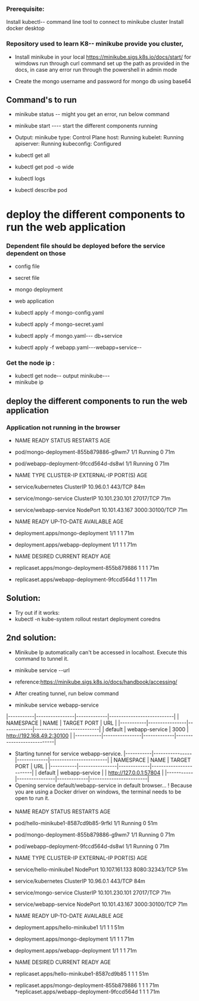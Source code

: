 ### Prerequisite:
  Install kubectl-- command line tool to connect to minikube cluster
  Install docker desktop

### Repository used to learn K8-- minikube provide you cluster, 
* Install minikube in your local https://minikube.sigs.k8s.io/docs/start/
for wimdows run through curl command
set up the path as provided in the docs, in case any error run through the powershell 
in admin mode

* Create the mongo username and password for mongo db using base64
## Command's to run
* minikube status -- might you get an error, run below command
* minikube start ---- start the different components running
* Output:
    minikube
    type: Control Plane
    host: Running
    kubelet: Running
    apiserver: Running
    kubeconfig: Configured

* kubectl get all
* kubectl get pod -o wide
* kubectl logs <pod-name>
* kubectl describe pod <pod-name>

# deploy the different components to run the web application
### Dependent file  should be deployed before the service dependent on those
* config file
* secret file
* mongo deployment
* web application

* kubectl apply -f mongo-config.yaml
* kubectl apply -f mongo-secret.yaml
* kubectl apply -f mongo.yaml--- db+service
* kubectl apply -f webapp.yaml---webapp+service--


### Get the node ip :
* kubectl get node-- output minikube--- 
* minikube ip

## deploy the different components to run the web application

### Application not running in the browser
* NAME                                    READY   STATUS    RESTARTS   AGE
* pod/mongo-deployment-855b879886-g9wm7   1/1     Running   0          71m
* pod/webapp-deployment-9fccd564d-ds8wl   1/1     Running   0          71m

* NAME                      TYPE        CLUSTER-IP       EXTERNAL-IP   PORT(S)          AGE
* service/kubernetes        ClusterIP   10.96.0.1        <none>        443/TCP          84m
* service/mongo-service     ClusterIP   10.101.230.101   <none>        27017/TCP        71m
* service/webapp-service    NodePort    10.101.43.167    <none>        3000:30100/TCP   71m

* NAME                                READY   UP-TO-DATE   AVAILABLE   AGE
* deployment.apps/mongo-deployment    1/1     1            1           71m
* deployment.apps/webapp-deployment   1/1     1            1           71m

* NAME                                          DESIRED   CURRENT   READY   AGE
* replicaset.apps/mongo-deployment-855b879886   1         1         1       71m
* replicaset.apps/webapp-deployment-9fccd564d   1         1         1       71m


## Solution:

* Try out if it works:
* kubectl -n kube-system rollout restart deployment coredns

## 2nd solution:
* Minikube Ip automatically can't be accessed in localhost. Execute this command to tunnel it.
* minikube service <service-name> --url
* reference:https://minikube.sigs.k8s.io/docs/handbook/accessing/

* After creating tunnel, run below command
* minikube service webapp-service


|-----------|----------------|-------------|---------------------------|
| NAMESPACE |      NAME      | TARGET PORT |            URL            |
|-----------|----------------|-------------|---------------------------|
| default   | webapp-service |        3000 | http://192.168.49.2:30100 |
|-----------|----------------|-------------|---------------------------|
* Starting tunnel for service webapp-service.
|-----------|----------------|-------------|------------------------|
| NAMESPACE |      NAME      | TARGET PORT |          URL           |
|-----------|----------------|-------------|------------------------|
| default   | webapp-service |             | http://127.0.0.1:57804 |
|-----------|----------------|-------------|------------------------|
* Opening service default/webapp-service in default browser...
! Because you are using a Docker driver on windows, the terminal needs to be open to run it.




####
* NAME                                    READY   STATUS    RESTARTS   AGE
* pod/hello-minikube1-8587cd9b85-9rfkl    1/1     Running   0          51m
* pod/mongo-deployment-855b879886-g9wm7   1/1     Running   0          71m
* pod/webapp-deployment-9fccd564d-ds8wl   1/1     Running   0          71m

* NAME                      TYPE        CLUSTER-IP       EXTERNAL-IP   PORT(S)          AGE
* service/hello-minikube1   NodePort    10.107.161.133   <none>        8080:32343/TCP   51m
* service/kubernetes        ClusterIP   10.96.0.1        <none>        443/TCP          84m
* service/mongo-service     ClusterIP   10.101.230.101   <none>        27017/TCP        71m
* service/webapp-service    NodePort    10.101.43.167    <none>        3000:30100/TCP   71m

* NAME                                READY   UP-TO-DATE   AVAILABLE   AGE
* deployment.apps/hello-minikube1     1/1     1            1           51m
* deployment.apps/mongo-deployment    1/1     1            1           71m
* deployment.apps/webapp-deployment   1/1     1            1           71m

* NAME                                          DESIRED   CURRENT   READY   AGE
* replicaset.apps/hello-minikube1-8587cd9b85    1         1         1       51m
* replicaset.apps/mongo-deployment-855b879886   1         1         1       71m
*replicaset.apps/webapp-deployment-9fccd564d   1         1         1       71m















